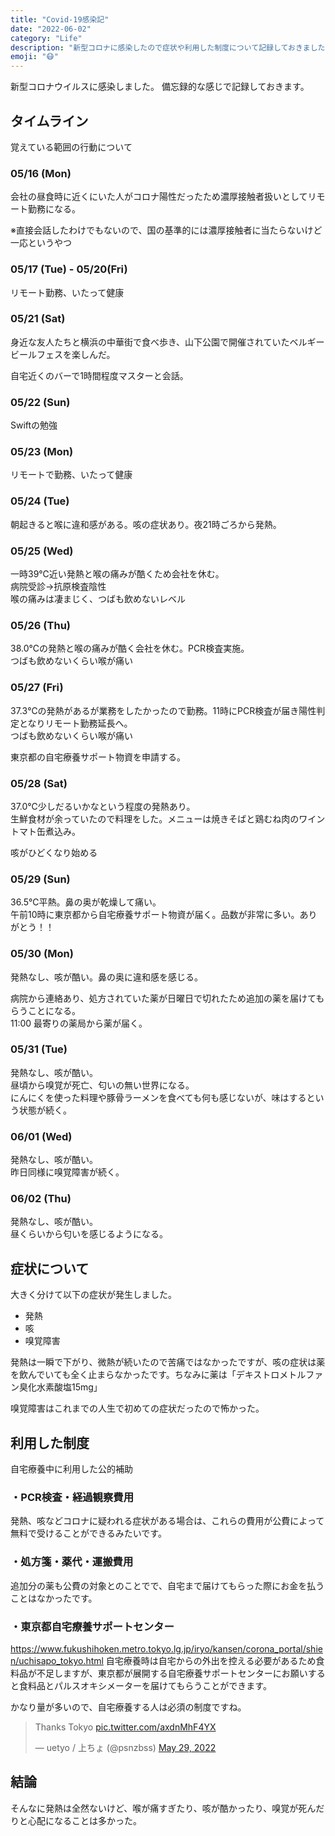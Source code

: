 ```yaml
---
title: "Covid-19感染記"
date: "2022-06-02"
category: "Life"
description: "新型コロナに感染したので症状や利用した制度について記録しておきました。"
emoji: "😷"
---
```


新型コロナウイルスに感染しました。
備忘録的な感じで記録しておきます。

## タイムライン
覚えている範囲の行動について

### 05/16 (Mon)
会社の昼食時に近くにいた人がコロナ陽性だったため濃厚接触者扱いとしてリモート勤務になる。

※直接会話したわけでもないので、国の基準的には濃厚接触者に当たらないけど一応というやつ

### 05/17 (Tue) - 05/20(Fri)
リモート勤務、いたって健康

### 05/21 (Sat)
身近な友人たちと横浜の中華街で食べ歩き、山下公園で開催されていたベルギービールフェスを楽しんだ。

自宅近くのバーで1時間程度マスターと会話。

### 05/22 (Sun)
Swiftの勉強

### 05/23 (Mon)
リモートで勤務、いたって健康

### 05/24 (Tue)
朝起きると喉に違和感がある。咳の症状あり。夜21時ごろから発熱。

### 05/25 (Wed)
一時39℃近い発熱と喉の痛みが酷くため会社を休む。  
病院受診→抗原検査陰性  
喉の痛みは凄まじく、つばも飲めないレベル

### 05/26 (Thu)
38.0℃の発熱と喉の痛みが酷く会社を休む。PCR検査実施。  
つばも飲めないくらい喉が痛い

### 05/27 (Fri)
37.3℃の発熱があるが業務をしたかったので勤務。11時にPCR検査が届き陽性判定となりリモート勤務延長へ。  
つばも飲めないくらい喉が痛い

東京都の自宅療養サポート物資を申請する。

### 05/28 (Sat)
37.0℃少しだるいかなという程度の発熱あり。  
生鮮食材が余っていたので料理をした。メニューは焼きそばと鶏むね肉のワイントマト缶煮込み。

咳がひどくなり始める

### 05/29 (Sun)
36.5℃平熱。鼻の奥が乾燥して痛い。  
午前10時に東京都から自宅療養サポート物資が届く。品数が非常に多い。ありがとう！！

### 05/30 (Mon)
発熱なし、咳が酷い。鼻の奥に違和感を感じる。

病院から連絡あり、処方されていた薬が日曜日で切れたため追加の薬を届けてもらうことになる。  
11:00 最寄りの薬局から薬が届く。

### 05/31 (Tue)
発熱なし、咳が酷い。  
昼頃から嗅覚が死亡、匂いの無い世界になる。  
にんにくを使った料理や豚骨ラーメンを食べても何も感じないが、味はするという状態が続く。

### 06/01 (Wed)
発熱なし、咳が酷い。  
昨日同様に嗅覚障害が続く。

### 06/02 (Thu)
発熱なし、咳が酷い。  
昼くらいから匂いを感じるようになる。

##  症状について
大きく分けて以下の症状が発生しました。

- 発熱
- 咳
- 嗅覚障害

発熱は一瞬で下がり、微熱が続いたので苦痛ではなかったですが、咳の症状は薬を飲んでいても全く止まらなかったです。ちなみに薬は「デキストロメトルファン臭化水素酸塩15mg」

嗅覚障害はこれまでの人生で初めての症状だったので怖かった。

## 利用した制度
自宅療養中に利用した公的補助

### ・PCR検査・経過観察費用
発熱、咳などコロナに疑われる症状がある場合は、これらの費用が公費によって無料で受けることができるみたいです。

### ・処方箋・薬代・運搬費用
追加分の薬も公費の対象とのことでで、自宅まで届けてもらった際にお金を払うことはなかったです。

### ・東京都自宅療養サポートセンター
https://www.fukushihoken.metro.tokyo.lg.jp/iryo/kansen/corona_portal/shien/uchisapo_tokyo.html
自宅療養時は自宅からの外出を控える必要があるため食料品が不足しますが、東京都が展開する自宅療養サポートセンターにお願いすると食料品とパルスオキシメーターを届けてもらうことができます。

かなり量が多いので、自宅療養する人は必須の制度ですね。

<blockquote class="twitter-tweet"><p lang="en" dir="ltr">Thanks Tokyo <a href="https://t.co/axdnMhF4YX">pic.twitter.com/axdnMhF4YX</a></p>&mdash; uetyo / 上ちょ (@psnzbss) <a href="https://twitter.com/psnzbss/status/1530728457541365761?ref_src=twsrc%5Etfw">May 29, 2022</a></blockquote> <script async src="https://platform.twitter.com/widgets.js" charset="utf-8"></script>

## 結論
そんなに発熱は全然ないけど、喉が痛すぎたり、咳が酷かったり、嗅覚が死んだりと心配になることは多かった。
